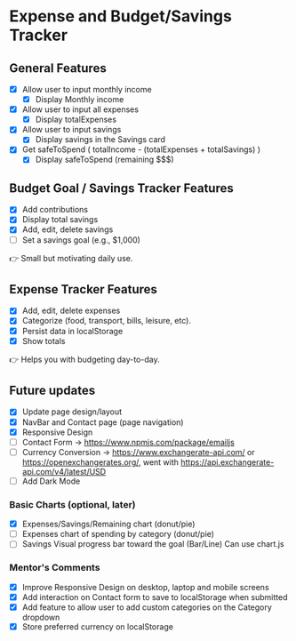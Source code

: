 # Expense and Budget/Savings Tracker

## General Features
- [x] Allow user to input monthly income
    - [x] Display Monthly income
- [x] Allow user to input all expenses
    - [x] Display totalExpenses
- [x]  Allow user to input savings
    - [x] Display savings in the Savings card
- [x] Get safeToSpend ( totalIncome - (totalExpenses + totalSavings) )
    - [x] Display safeToSpend (remaining $$$)

## Budget Goal / Savings Tracker Features
- [x] Add contributions
- [x] Display total savings
- [x] Add, edit, delete savings
- [ ] Set a savings goal (e.g., $1,000)

👉 Small but motivating daily use.

## Expense Tracker Features
- [x] Add, edit, delete expenses
- [x] Categorize (food, transport, bills, leisure, etc).
- [x] Persist data in localStorage
- [x] Show totals

👉 Helps you with budgeting day-to-day.

## Future updates
- [x] Update page design/layout
- [x] NavBar and Contact page (page navigation)
- [x] Responsive Design
- [ ] Contact Form -> https://www.npmjs.com/package/emailjs
- [ ] Currency Conversion -> https://www.exchangerate-api.com/ or https://openexchangerates.org/, went with https://api.exchangerate-api.com/v4/latest/USD
- [ ] Add Dark Mode
### Basic Charts (optional, later)
- [x] Expenses/Savings/Remaining chart (donut/pie)
- [ ] Expenses chart of spending by category (donut/pie)
- [ ] Savings Visual progress bar toward the goal (Bar/Line)
Can use chart.js

### Mentor's Comments
- [x] Improve Responsive Design on desktop, laptop and mobile screens
- [x] Add interaction on Contact form to save to localStorage when submitted
- [x] Add feature to allow user to add custom categories on the Category dropdown
- [x] Store preferred currency on localStorage